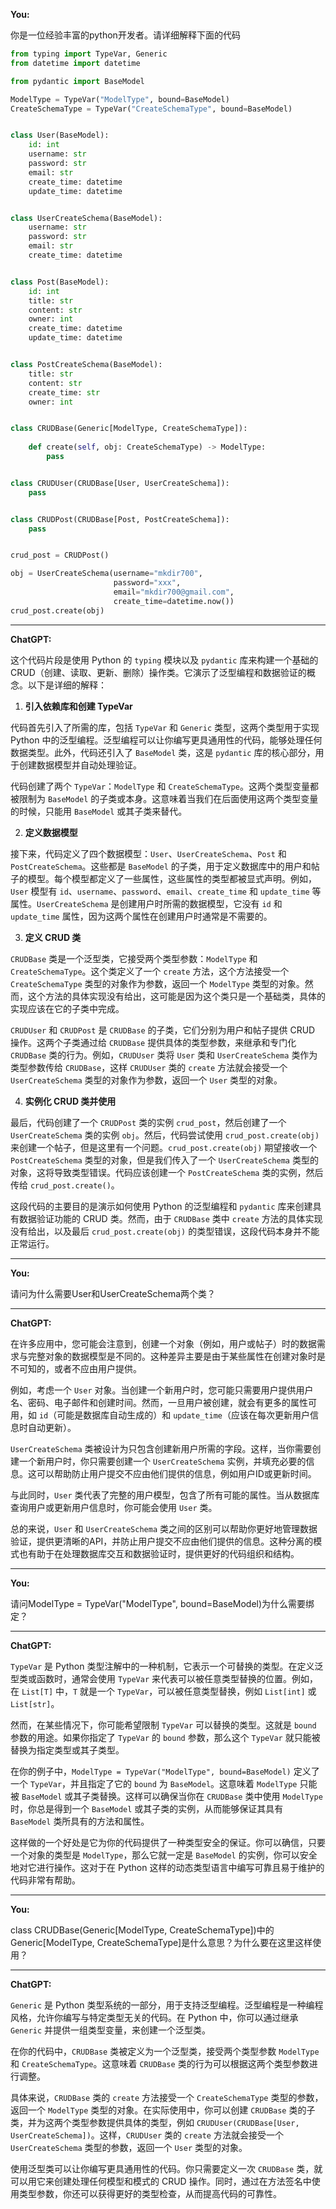 **You:**

你是一位经验丰富的python开发者。请详细解释下面的代码

```python
from typing import TypeVar, Generic
from datetime import datetime

from pydantic import BaseModel

ModelType = TypeVar("ModelType", bound=BaseModel)
CreateSchemaType = TypeVar("CreateSchemaType", bound=BaseModel)


class User(BaseModel):
    id: int
    username: str
    password: str
    email: str
    create_time: datetime
    update_time: datetime


class UserCreateSchema(BaseModel):
    username: str
    password: str
    email: str
    create_time: datetime


class Post(BaseModel):
    id: int
    title: str
    content: str
    owner: int
    create_time: datetime
    update_time: datetime


class PostCreateSchema(BaseModel):
    title: str
    content: str
    create_time: str
    owner: int


class CRUDBase(Generic[ModelType, CreateSchemaType]):
    
    def create(self, obj: CreateSchemaType) -> ModelType:
        pass


class CRUDUser(CRUDBase[User, UserCreateSchema]):
    pass


class CRUDPost(CRUDBase[Post, PostCreateSchema]):
    pass


crud_post = CRUDPost()

obj = UserCreateSchema(username="mkdir700",
                       password="xxx",
                       email="mkdir700@gmail.com",
                       create_time=datetime.now())
crud_post.create(obj)
```

* * *

**ChatGPT:**

这个代码片段是使用 Python 的 `typing` 模块以及 `pydantic` 库来构建一个基础的 CRUD（创建、读取、更新、删除）操作类。它演示了泛型编程和数据验证的概念。以下是详细的解释：

1. **引入依赖库和创建 TypeVar**

代码首先引入了所需的库，包括 `TypeVar` 和 `Generic` 类型，这两个类型用于实现 Python 中的泛型编程。泛型编程可以让你编写更具通用性的代码，能够处理任何数据类型。此外，代码还引入了 `BaseModel` 类，这是 `pydantic` 库的核心部分，用于创建数据模型并自动处理验证。

代码创建了两个 `TypeVar`：`ModelType` 和 `CreateSchemaType`。这两个类型变量都被限制为 `BaseModel` 的子类或本身。这意味着当我们在后面使用这两个类型变量的时候，只能用 `BaseModel` 或其子类来替代。

2. **定义数据模型**

接下来，代码定义了四个数据模型：`User`、`UserCreateSchema`、`Post` 和 `PostCreateSchema`。这些都是 `BaseModel` 的子类，用于定义数据库中的用户和帖子的模型。每个模型都定义了一些属性，这些属性的类型都被显式声明。例如，`User` 模型有 `id`、`username`、`password`、`email`、`create_time` 和 `update_time` 等属性。`UserCreateSchema` 是创建用户时所需的数据模型，它没有 `id` 和 `update_time` 属性，因为这两个属性在创建用户时通常是不需要的。

3. **定义 CRUD 类**

`CRUDBase` 类是一个泛型类，它接受两个类型参数：`ModelType` 和 `CreateSchemaType`。这个类定义了一个 `create` 方法，这个方法接受一个 `CreateSchemaType` 类型的对象作为参数，返回一个 `ModelType` 类型的对象。然而，这个方法的具体实现没有给出，这可能是因为这个类只是一个基础类，具体的实现应该在它的子类中完成。

`CRUDUser` 和 `CRUDPost` 是 `CRUDBase` 的子类，它们分别为用户和帖子提供 CRUD 操作。这两个子类通过给 `CRUDBase` 提供具体的类型参数，来继承和专门化 `CRUDBase` 类的行为。例如，`CRUDUser` 类将 `User` 类和 `UserCreateSchema` 类作为类型参数传给 `CRUDBase`，这样 `CRUDUser` 类的 `create` 方法就会接受一个 `UserCreateSchema` 类型的对象作为参数，返回一个 `User` 类型的对象。

4. **实例化 CRUD 类并使用**

最后，代码创建了一个 `CRUDPost` 类的实例 `crud_post`，然后创建了一个 `UserCreateSchema` 类的实例 `obj`。然后，代码尝试使用 `crud_post.create(obj)` 来创建一个帖子，但是这里有一个问题。`crud_post.create(obj)` 期望接收一个 `PostCreateSchema` 类型的对象，但是我们传入了一个 `UserCreateSchema` 类型的对象，这将导致类型错误。代码应该创建一个 `PostCreateSchema` 类的实例，然后传给 `crud_post.create()`。

这段代码的主要目的是演示如何使用 Python 的泛型编程和 `pydantic` 库来创建具有数据验证功能的 CRUD 类。然而，由于 `CRUDBase` 类中 `create` 方法的具体实现没有给出，以及最后 `crud_post.create(obj)` 的类型错误，这段代码本身并不能正常运行。


* * *

**You:**

请问为什么需要User和UserCreateSchema两个类？

* * *

**ChatGPT:**

在许多应用中，您可能会注意到，创建一个对象（例如，用户或帖子）时的数据需求与完整对象的数据模型是不同的。这种差异主要是由于某些属性在创建对象时是不可知的，或者不应由用户提供。

例如，考虑一个 `User` 对象。当创建一个新用户时，您可能只需要用户提供用户名、密码、电子邮件和创建时间。然而，一旦用户被创建，就会有更多的属性可用，如 `id`（可能是数据库自动生成的）和 `update_time`（应该在每次更新用户信息时自动更新）。

`UserCreateSchema` 类被设计为只包含创建新用户所需的字段。这样，当你需要创建一个新用户时，你只需要创建一个 `UserCreateSchema` 实例，并填充必要的信息。这可以帮助防止用户提交不应由他们提供的信息，例如用户ID或更新时间。

与此同时，`User` 类代表了完整的用户模型，包含了所有可能的属性。当从数据库查询用户或更新用户信息时，你可能会使用 `User` 类。

总的来说，`User` 和 `UserCreateSchema` 类之间的区别可以帮助你更好地管理数据验证，提供更清晰的API，并防止用户提交不应由他们提供的信息。这种分离的模式也有助于在处理数据库交互和数据验证时，提供更好的代码组织和结构。



* * *

**You:**

请问ModelType = TypeVar("ModelType", bound=BaseModel)为什么需要绑定？

* * *

**ChatGPT:**

`TypeVar` 是 Python 类型注解中的一种机制，它表示一个可替换的类型。在定义泛型类或函数时，通常会使用 `TypeVar` 来代表可以被任意类型替换的位置。例如，在 `List[T]` 中，`T` 就是一个 `TypeVar`，可以被任意类型替换，例如 `List[int]` 或 `List[str]`。

然而，在某些情况下，你可能希望限制 `TypeVar` 可以替换的类型。这就是 `bound` 参数的用途。如果你指定了 `TypeVar` 的 `bound` 参数，那么这个 `TypeVar` 就只能被替换为指定类型或其子类型。

在你的例子中，`ModelType = TypeVar("ModelType", bound=BaseModel)` 定义了一个 `TypeVar`，并且指定了它的 `bound` 为 `BaseModel`。这意味着 `ModelType` 只能被 `BaseModel` 或其子类替换。这样可以确保当你在 `CRUDBase` 类中使用 `ModelType` 时，你总是得到一个 `BaseModel` 或其子类的实例，从而能够保证其具有 `BaseModel` 类所具有的方法和属性。

这样做的一个好处是它为你的代码提供了一种类型安全的保证。你可以确信，只要一个对象的类型是 `ModelType`，那么它就一定是 `BaseModel` 的实例，你可以安全地对它进行操作。这对于在 Python 这样的动态类型语言中编写可靠且易于维护的代码非常有帮助。



* * *

**You:**

class CRUDBase(Generic[ModelType, CreateSchemaType])中的Generic[ModelType, CreateSchemaType]是什么意思？为什么要在这里这样使用？

* * *

**ChatGPT:**

`Generic` 是 Python 类型系统的一部分，用于支持泛型编程。泛型编程是一种编程风格，允许你编写与特定类型无关的代码。在 Python 中，你可以通过继承 `Generic` 并提供一组类型变量，来创建一个泛型类。

在你的代码中，`CRUDBase` 类被定义为一个泛型类，接受两个类型参数 `ModelType` 和 `CreateSchemaType`。这意味着 `CRUDBase` 类的行为可以根据这两个类型参数进行调整。

具体来说，`CRUDBase` 类的 `create` 方法接受一个 `CreateSchemaType` 类型的参数，返回一个 `ModelType` 类型的对象。在实际使用中，你可以创建 `CRUDBase` 类的子类，并为这两个类型参数提供具体的类型，例如 `CRUDUser(CRUDBase[User, UserCreateSchema])`。这样，`CRUDUser` 类的 `create` 方法就会接受一个 `UserCreateSchema` 类型的参数，返回一个 `User` 类型的对象。

使用泛型类可以让你编写更具通用性的代码。你只需要定义一次 `CRUDBase` 类，就可以用它来创建处理任何模型和模式的 CRUD 操作。同时，通过在方法签名中使用类型参数，你还可以获得更好的类型检查，从而提高代码的可靠性。
